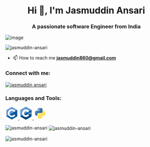 <h1 align="center">Hi 👋, I'm Jasmuddin Ansari</h1>
<h3 align="center">A passionate software Engineer from India</h3>

![image](https://github.com/Jasmuddin-ansari/Jasmuddin-ansari/assets/173571508/e407ac4c-b67c-4b35-98ea-ebc4fbaa419c)


<p align="left"> <img src="https://komarev.com/ghpvc/?username=jasmuddin-ansari&label=Profile%20views&color=0e75b6&style=flat" alt="jasmuddin-ansari" /> </p>

- 📫 How to reach me **jasmuddin860@gmail.com**

<h3 align="left">Connect with me:</h3>
<p align="left">
<a href="https://linkedin.com/in/jasmuddin ansari" target="blank"><img align="center" src="https://raw.githubusercontent.com/rahuldkjain/github-profile-readme-generator/master/src/images/icons/Social/linked-in-alt.svg" alt="jasmuddin ansari" height="30" width="40" /></a>
</p>

<h3 align="left">Languages and Tools:</h3>
<p align="left"> <a href="https://www.cprogramming.com/" target="_blank" rel="noreferrer"> <img src="https://raw.githubusercontent.com/devicons/devicon/master/icons/c/c-original.svg" alt="c" width="40" height="40"/> </a> <a href="https://www.w3schools.com/cpp/" target="_blank" rel="noreferrer"> <img src="https://raw.githubusercontent.com/devicons/devicon/master/icons/cplusplus/cplusplus-original.svg" alt="cplusplus" width="40" height="40"/> </a> <a href="https://www.python.org" target="_blank" rel="noreferrer"> <img src="https://raw.githubusercontent.com/devicons/devicon/master/icons/python/python-original.svg" alt="python" width="40" height="40"/> </a> </p>

<p><img align="left" src="https://github-readme-stats.vercel.app/api/top-langs?username=jasmuddin-ansari&show_icons=true&locale=en&layout=compact" alt="jasmuddin-ansari" /></p>

<p>&nbsp;<img align="center" src="https://github-readme-stats.vercel.app/api?username=jasmuddin-ansari&show_icons=true&locale=en" alt="jasmuddin-ansari" /></p>

<p><img align="center" src="https://github-readme-streak-stats.herokuapp.com/?user=jasmuddin-ansari&" alt="jasmuddin-ansari" /></p>

